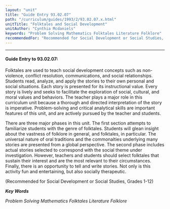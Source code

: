 ```yaml
---
layout: "unit"
title: "Guide Entry 93.02.07"
path: "/curriculum/guides/1993/2/93.02.07.x.html"
unitTitle: "Folktales and Social Development"
unitAuthor: "Cynthia Mcdaniels"
keywords: "Problem Solving Mathematics Folktales Literature Folklore"
recommendedFor: "Recommended for Social Development or Social Studies, Grades 1-12"
---
```

<body>
<hr/>
<h4>
Guide Entry to 93.02.07:
</h4>
Folktales are used to teach social development concepts such as non-violence, conflict resolution, communications, and social relationships. Students read, analyze, and apply the stories to their own personal and social situations. Each story is presented for its instructional value. Every story is lively and seeks to facilitate the exploration of social, cultural, and moral values and behaviors. The teacher plays a major role in this curriculum unit because a thorough and directed interpretation of the story is imperative. Problem-solving and critical analytical skills are important features of this unit, and are actively pursued by the teacher and students.
<p>
There are three major phases in this unit. The first section attempts to familiarize students with the genre of folktales. Students will glean insight about the vastness of folklore in general, and folktales, in particular. The universal nature of oral traditions and the commonalties underlying many stories are presented from a global perspective. The second phase includes actual stories selected to correspond with the social theme under investigation. However, teachers and students should select folktales that sustain their interest and are the most relevant to their circumstances. Finally, there is an opportunity to tell and write stories. Not only is this activity fun and entertaining, but also socially therapeutic.
</p>
<p>
(Recommended for Social Development or Social Studies, Grades 1-12)
</p>
<p>
<b>
<i>
Key Words
</i>
</b>
<br/>
</p>
<p>
<i>
Problem Solving Mathematics Folktales Literature Folklore
</i>
</p>
</body>